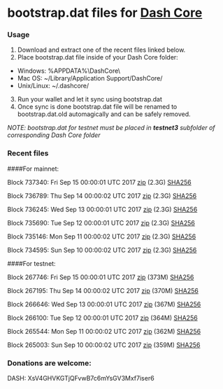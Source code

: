# bootstrap.dat files for [Dash Core](https://www.dash.org)

### Usage

1. Download and extract one of the recent files linked below.
2. Place bootstrap.dat file inside of your Dash Core folder:
 - Windows: %APPDATA%\DashCore\
 - Mac OS: ~/Library/Application Support/DashCore/
 - Unix/Linux: ~/.dashcore/
3. Run your wallet and let it sync using bootstrap.dat
4. Once sync is done bootstrap.dat file will be renamed to bootstrap.dat.old automagically and can be safely removed.

_NOTE: bootstrap.dat for testnet must be placed in **testnet3** subfolder of corresponding Dash Core folder_

### Recent files

####For mainnet:

Block 737340: Fri Sep 15 00:00:01 UTC 2017 [zip](https://transfer.sh/xnuEM/bootstrap.dat.20170915.zip) (2.3G) [SHA256](https://transfer.sh/10g5vl/sha256.txt)

Block 736789: Thu Sep 14 00:00:02 UTC 2017 [zip](https://transfer.sh/rqpUz/bootstrap.dat.20170914.zip) (2.3G) [SHA256](https://transfer.sh/2tEVi/sha256.txt)

Block 736245: Wed Sep 13 00:00:01 UTC 2017 [zip](https://transfer.sh/GiG9X/bootstrap.dat.20170913.zip) (2.3G) [SHA256](https://transfer.sh/mnHRM/sha256.txt)

Block 735690: Tue Sep 12 00:00:01 UTC 2017 [zip](https://transfer.sh/Q9d7E/bootstrap.dat.20170912.zip) (2.3G) [SHA256](https://transfer.sh/pGrSy/sha256.txt)

Block 735146: Mon Sep 11 00:00:02 UTC 2017 [zip](https://transfer.sh/nse7j/bootstrap.dat.20170911.zip) (2.3G) [SHA256](https://transfer.sh/xqAUV/sha256.txt)

Block 734595: Sun Sep 10 00:00:02 UTC 2017 [zip](https://transfer.sh/gg9yI/bootstrap.dat.20170910.zip) (2.3G) [SHA256](https://transfer.sh/z2m9O/sha256.txt)

####For testnet:

Block 267746: Fri Sep 15 00:00:01 UTC 2017 [zip](https://transfer.sh/ykM0i/bootstrap.dat.20170915.zip) (373M) [SHA256](https://transfer.sh/kN2yr/sha256.txt)

Block 267195: Thu Sep 14 00:00:02 UTC 2017 [zip](https://transfer.sh/ET0a9/bootstrap.dat.20170914.zip) (370M) [SHA256](https://transfer.sh/pB9Wf/sha256.txt)

Block 266646: Wed Sep 13 00:00:01 UTC 2017 [zip](https://transfer.sh/mAn36/bootstrap.dat.20170913.zip) (367M) [SHA256](https://transfer.sh/4svYp/sha256.txt)

Block 266100: Tue Sep 12 00:00:01 UTC 2017 [zip](https://transfer.sh/pPRLU/bootstrap.dat.20170912.zip) (364M) [SHA256](https://transfer.sh/BRh2A/sha256.txt)

Block 265544: Mon Sep 11 00:00:02 UTC 2017 [zip](https://transfer.sh/cdhpP/bootstrap.dat.20170911.zip) (362M) [SHA256](https://transfer.sh/O5XOh/sha256.txt)

Block 265003: Sun Sep 10 00:00:02 UTC 2017 [zip](https://transfer.sh/KlXvD/bootstrap.dat.20170910.zip) (359M) [SHA256](https://transfer.sh/m2Y0e/sha256.txt)

### Donations are welcome:

DASH: XsV4GHVKGTjQFvwB7c6mYsGV3Mxf7iser6
